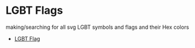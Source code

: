 # LGBT Flags

making/searching for all svg LGBT symbols and flags and their Hex colors

- [LGBT Flag](https://pt.m.wikipedia.org/w/index.php?title=Ficheiro:Gay_Pride_Flag.svg&offset=&limit=500)
